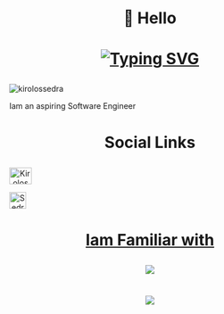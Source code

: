 # <p align="center">👋 Hello  </p>

# <p align="center">   [![Typing SVG](https://readme-typing-svg.demolab.com?font=Fira+Code&weight=700&pause=500&color=856969&center=true&width=435&lines=Iam+Kirolos+Sedra)](https://git.io/typing-svg)  </p>

<p align="left"> <img src="https://komarev.com/ghpvc/?username=kirolossedra&label=Profile%20views&color=0e75b6&style=flat" alt="kirolossedra" /> </p>



Iam an aspiring Software Engineer 

#  <p align="center">Social Links </p>

<p align="center"> 


 <a align="center" href="https://www.linkedin.com/in/kirolossedra/" target="blank"><img align="center" src="https://raw.githubusercontent.com/rahuldkjain/github-profile-readme-generator/master/src/images/icons/Social/linked-in-alt.svg" alt="Kirolos Sedra" height="30" width="40" /></a>



<a align="center" href="mailto:kirolossedra.cse@gmail.com">
 <img align="center" alt="Sedra" width="30px" src="https://user-images.githubusercontent.com/76125650/141382583-1354ab1c-10a7-4605-a255-412ee57d2ad7.png" style="max-width: 100%;">
  
</p>


 
  
  


#  <p align="center"> Iam Familiar with </p>
<p align="center">
  <a href="https://skillicons.dev">
    <img src="https://skillicons.dev/icons?i=github,flutter,cpp,cmake,c,java,qt,css,javascript,python,matlab,linux,unity,tensorflow,opencv,pcl;" />
  </a>
</p>

# <p align="center">![](https://github-readme-stats.vercel.app/api?username=kirolossedra&show_icons=true&theme=transparent)  </p>






